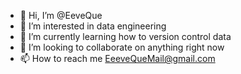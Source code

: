 - 👋 Hi, I’m @EeveQue
- 👀 I’m interested in data engineering
- 🌱 I’m currently learning how to version control data
- 💞️ I’m looking to collaborate on anything right now
- 📫 How to reach me EeeveQueMail@gmail.com

<!---
EeveQue/EeveQue is a ✨ special ✨ repository because its `README.md` (this file) appears on your GitHub profile.
You can click the Preview link to take a look at your changes.
--->
